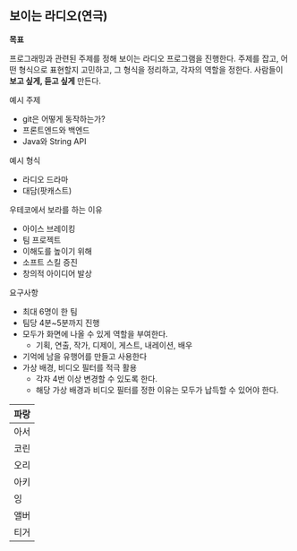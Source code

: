 ## 보이는 라디오(연극)

**목표**

프로그래밍과 관련된 주제를 정해 보이는 라디오 프로그램을 진행한다. 주제를 잡고, 어떤 형식으로 표현할지 고민하고, 그 형식을 정리하고, 각자의 역할을 정한다. 사람들이 **보고 싶게, 듣고 싶게** 만든다.

예시 주제

- git은 어떻게 동작하는가?
- 프론트엔드와 백엔드
- Java와 String API

예시 형식

- 라디오 드라마
- 대담(팟캐스트)



우테코에서 보라를 하는 이유

- 아이스 브레이킹
- 팀 프로젝트
- 이해도를 높이기 위해
- 소프트 스킬 증진
- 창의적 아이디어 발상



요구사항

- 최대 6명이 한 팀
- 팀당 4분~5분까지 진행
- 모두가 화면에 나올 수 있게 역할을 부여한다.
  - 기획, 연출, 작가, 디제이, 게스트, 내레이션, 배우
- 기억에 남을 유행어를 만들고 사용한다
- 가상 배경, 비디오 필터를 적극 활용
  - 각자 4번 이상 변경할 수 있도록 한다.
  - 해당 가상 배경과 비디오 필터를 정한 이유는 모두가 납득할 수 있어야 한다.



| 파랑 |
| ---- |
| 아서 |
| 코린 |
| 오리 |
| 아키 |
| 잉   |
| 앨버 |
| 티거 |